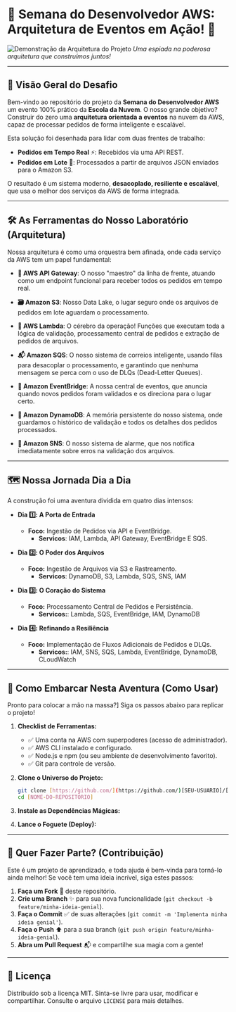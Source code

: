 # 🚀 Semana do Desenvolvedor AWS: Arquitetura de Eventos em Ação! 🚀

![Demonstração da Arquitetura do Projeto](https://i.imgur.com/Uv3gV5h.png)
_Uma espiada na poderosa arquitetura que construímos juntos!_

---

## 🎯 Visão Geral do Desafio

Bem-vindo ao repositório do projeto da **Semana do Desenvolvedor AWS** um evento 100% prático da **Escola da Nuvem**.
 O nosso grande objetivo? Construir do zero uma **arquitetura orientada a eventos** na nuvem da AWS, capaz de processar pedidos de forma inteligente e escalável.

Esta solução foi desenhada para lidar com duas frentes de trabalho:
* **Pedidos em Tempo Real** ⚡: Recebidos via uma API REST.
* **Pedidos em Lote** 📂: Processados a partir de arquivos JSON enviados para o Amazon S3.

O resultado é um sistema moderno, **desacoplado, resiliente e escalável**, que usa o melhor dos serviços da AWS de forma integrada.

---

## 🛠️ As Ferramentas do Nosso Laboratório (Arquitetura)

Nossa arquitetura é como uma orquestra bem afinada, onde cada serviço da AWS tem um papel fundamental:

* **🎤 AWS API Gateway**: O nosso "maestro" da linha de frente, atuando como um endpoint funcional para receber todos os pedidos em tempo real.
* **🗃️ Amazon S3**: Nosso Data Lake, o lugar seguro onde os arquivos de pedidos em lote aguardam o processamento.
* **🧠 AWS Lambda**: O cérebro da operação! Funções que executam toda a lógica de validação, processamento central de pedidos e extração de pedidos de arquivos.
* **📬 Amazon SQS**: O nosso sistema de correios inteligente, usando filas para desacoplar o processamento, e garantindo que nenhuma mensagem se perca com o uso de DLQs (Dead-Letter Queues).
* **🌉 Amazon EventBridge**: A nossa central de eventos, que anuncia quando novos pedidos foram validados e os direciona para o lugar certo.
 * **💾 Amazon DynamoDB**: A memória persistente do nosso sistema, onde guardamos o histórico de validação e todos os detalhes dos pedidos processados. 

* **🔔 Amazon SNS**: O nosso sistema de alarme, que nos notifica imediatamente sobre erros na validação dos arquivos. 
---

## 🗺️ Nossa Jornada Dia a Dia

A construção foi uma aventura dividida em quatro dias intensos:
* **Dia 1️⃣: A Porta de Entrada**
    * **Foco:** Ingestão de Pedidos via API e EventBridge.
        - **Servicos**: IAM, Lambda, API Gateway, EventBridge E SQS.

* **Dia 2️⃣: O Poder dos Arquivos**
    * **Foco:** Ingestão de Arquivos via S3 e Rastreamento.
        - **Servicos**: DynamoDB, S3, Lambda, SQS, SNS, IAM

* **Dia 3️⃣: O Coração do Sistema**
    * **Foco:** Processamento Central de Pedidos e Persistência.
        - **Servicos:**: Lambda, SQS, EventBridge, IAM, DynamoDB 

* **Dia 4️⃣: Refinando a Resiliência**
    * **Foco:** Implementação de Fluxos Adicionais de Pedidos e DLQs.
        - **Servicos:**: IAM, SNS, SQS, Lambda, EventBridge, DynamoDB, CLoudWatch 

---

## 🚀 Como Embarcar Nesta Aventura (Como Usar)

Pronto para colocar a mão na massa?] Siga os passos abaixo para replicar o projeto!

1.  **Checklist de Ferramentas:**
    * ✅ Uma conta na AWS com superpoderes (acesso de administrador).
    * ✅ AWS CLI instalado e configurado.
    * ✅ Node.js e npm (ou seu ambiente de desenvolvimento favorito).
    * ✅ Git para controle de versão.

2.  **Clone o Universo do Projeto:**
    ```bash
    git clone [https://github.com/](https://github.com/)[SEU-USUARIO]/[NOME-DO-REPOSITORIO].git
    cd [NOME-DO-REPOSITORIO]
    ```

3.  **Instale as Dependências Mágicas:**
    
4.  **Lance o Foguete (Deploy):**
---

## 🤝 Quer Fazer Parte? (Contribuição)

Este é um projeto de aprendizado, e toda ajuda é bem-vinda para torná-lo ainda melhor! Se você tem uma ideia incrível, siga estes passos:

1.  **Faça um Fork** 🍴 deste repositório.
2.  **Crie uma Branch** ✨ para sua nova funcionalidade (`git checkout -b feature/minha-ideia-genial`).
3.  **Faça o Commit** ✅ de suas alterações (`git commit -m 'Implementa minha ideia genial'`).
4.  **Faça o Push** ⬆️ para a sua branch (`git push origin feature/minha-ideia-genial`).
5.  **Abra um Pull Request** 📬 e compartilhe sua magia com a gente!

---

## 📜 Licença

Distribuído sob a licença MIT. Sinta-se livre para usar, modificar e compartilhar. Consulte o arquivo `LICENSE` para mais detalhes.